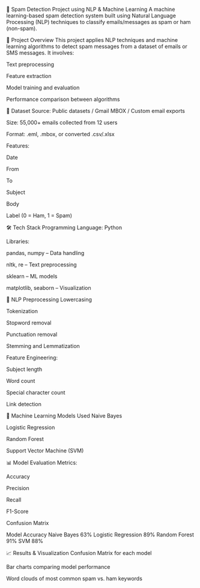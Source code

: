 📧 Spam Detection Project using NLP & Machine Learning
A machine learning-based spam detection system built using Natural Language Processing (NLP) techniques to classify emails/messages as spam or ham (non-spam).

🚀 Project Overview
This project applies NLP techniques and machine learning algorithms to detect spam messages from a dataset of emails or SMS messages. It involves:

Text preprocessing

Feature extraction

Model training and evaluation

Performance comparison between algorithms

📂 Dataset
Source: Public datasets / Gmail MBOX / Custom email exports

Size: 55,000+ emails collected from 12 users

Format: .eml, .mbox, or converted .csv/.xlsx

Features:

Date

From

To

Subject

Body

Label (0 = Ham, 1 = Spam)

🛠️ Tech Stack
Programming Language: Python

Libraries:

pandas, numpy – Data handling

nltk, re – Text preprocessing

sklearn – ML models

matplotlib, seaborn – Visualization

🔎 NLP Preprocessing
Lowercasing

Tokenization

Stopword removal

Punctuation removal

Stemming and Lemmatization

Feature Engineering:

Subject length

Word count

Special character count

Link detection

🧠 Machine Learning Models Used
Naive Bayes

Logistic Regression

Random Forest

Support Vector Machine (SVM)

📊 Model Evaluation
Metrics:

Accuracy

Precision

Recall

F1-Score

Confusion Matrix

Model	Accuracy
Naive Bayes	63%
Logistic Regression	89%
Random Forest	91%
SVM	88%

📈 Results & Visualization
Confusion Matrix for each model

Bar charts comparing model performance

Word clouds of most common spam vs. ham keywords

